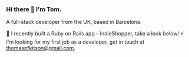 ### Hi there 👋 I'm Tom.

A full-stack developer from the UK, based in Barcelona.

🌱 I recently built a Ruby on Rails app - IndieShopper, take a look below!
⚡  I'm looking for my first job as a developer, get in touch at thomaspfkitson@gmail.com.

